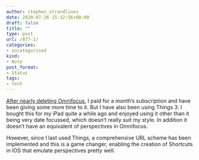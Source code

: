 ```yaml
---
author: stephen_strandlines
date: 2020-07-26 15:32:56+00:00
draft: false
title: ""
type: post
url: /877-2/
categories:
- uncategorised
kind:
- Note
post_format:
- Status
tags:
- tech
---
```


[After nearly deleting Omnifocus](https://strandlines.blog/847-2/), I paid for a month’s subscription and have been giving some more time to it. But I have also been using Things 3. I bought this for my iPad quite a while ago and enjoyed using it other than it being very date focussed, which doesn’t really suit my style. In addition it doesn’t have an equivalent of perspectives in Omnifocus.

However, since I last used Things, a comprehensive URL scheme has been implemented and this is a game changer, enabling the creation of Shortcuts in IOS that emulate perspectives pretty well.
